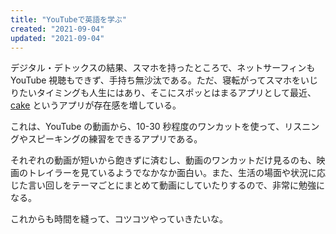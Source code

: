 ```yaml
---
title: "YouTubeで英語を学ぶ"
created: "2021-09-04"
updated: "2021-09-04"
---
```


デジタル・デトックスの結果、スマホを持ったところで、ネットサーフィンも YouTube 視聴もできず、手持ち無沙汰である。ただ、寝転がってスマホをいじりたいタイミングも人生にはあり、そこにスポッとはまるアプリとして最近、[cake](https://mycake.me/) というアプリが存在感を増している。

これは、YouTube の動画から、10-30 秒程度のワンカットを使って、リスニングやスピーキングの練習をできるアプリである。

それぞれの動画が短いから飽きずに済むし、動画のワンカットだけ見るのも、映画のトレイラーを見ているようでなかなか面白い。また、生活の場面や状況に応じた言い回しをテーマごとにまとめて動画にしていたりするので、非常に勉強になる。

これからも時間を縫って、コツコツやっていきたいな。
